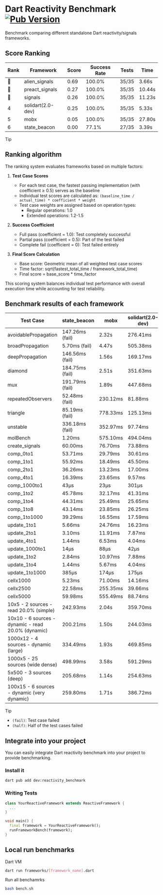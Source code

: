 # Dart Reactivity Benchmark [![Pub Version](https://img.shields.io/pub/v/reactivity_benchmark)](https://pub.dev/packages/reactivity_benchmark)

Benchmark comparing different standalone Dart reactivity/signals frameworks.

## Score Ranking

<!-- ranking start -->
| Rank | Framework | Score | Success Rate | Tests | Time |
|------|-----------|-------|--------------|-------|------|
| 🥇 | alien_signals | 0.69 | 100.0% | 35/35 | 3.66s |
| 🥈 | preact_signals | 0.27 | 100.0% | 35/35 | 10.44s |
| 🥉 | signals | 0.26 | 100.0% | 35/35 | 11.23s |
| 4 | solidart(2.0-dev) | 0.25 | 100.0% | 35/35 | 5.33s |
| 5 | mobx | 0.05 | 100.0% | 35/35 | 27.80s |
| 6 | state_beacon | 0.00 | 77.1% | 27/35 | 3.39s |

<!-- ranking end -->

> [!TIP]
> ## Ranking algorithm
>
> The ranking system evaluates frameworks based on multiple factors:
>
> 1. **Test Case Scores**
>    - For each test case, the fastest passing implementation (with coefficient ≥ 0.5) serves as the baseline
>    - Individual test scores are calculated as: `(baseline_time / actual_time) * coefficient * weight`
>    - Test case weights are assigned based on operation types:
>      - Regular operations: 1.0
>      - Extended operations: 1.2-1.5
>
> 2. **Success Coefficient**
>    - Full pass (coefficient = 1.0): Test completely successful
>    - Partial pass (coefficient = 0.5): Part of the test failed
>    - Complete fail (coefficient = 0): Test failed entirely
>
> 3. **Final Score Calculation**
>    - Base score: Geometric mean of all weighted test case scores
>    - Time factor: sqrt(fastest_total_time / framework_total_time)
>    - Final score = base_score * time_factor
>
> This scoring system balances individual test performance with overall execution time while accounting for test reliability.

## Benchmark results of each framework

<!-- test-case start -->
| Test Case | state_beacon | mobx | solidart(2.0-dev) | preact_signals | signals | alien_signals |
|---|---|---|---|---|---|---|
| avoidablePropagation | 147.26ms (fail) | 2.32s | 276.41ms | 202.09ms | 205.66ms | 181.53ms |
| broadPropagation | 5.70ms (fail) | 4.47s | 505.38ms | 496.87ms | 452.64ms | 347.57ms |
| deepPropagation | 146.56ms (fail) | 1.56s | 169.17ms | 181.27ms | 179.11ms | 120.10ms |
| diamond | 184.75ms (fail) | 2.51s | 351.63ms | 301.92ms | 279.90ms | 235.03ms |
| mux | 191.79ms (fail) | 1.89s | 447.68ms | 399.27ms | 408.49ms | 369.32ms |
| repeatedObservers | 52.48ms (fail) | 230.12ms | 81.88ms | 41.00ms | 44.82ms | 45.54ms |
| triangle | 85.19ms (fail) | 778.33ms | 125.13ms | 102.28ms | 100.02ms | 84.76ms |
| unstable | 336.18ms (fail) | 352.97ms | 97.74ms | 73.74ms | 79.69ms | 66.81ms |
| molBench | 1.20ms | 575.10ms | 494.04ms | 490.73ms | 487.74ms | 485.55ms |
| create_signals | 60.00ms | 76.70ms | 73.88ms | 5.20ms | 25.62ms | 24.71ms |
| comp_0to1 | 53.71ms | 29.79ms | 30.61ms | 17.33ms | 11.48ms | 6.70ms |
| comp_1to1 | 55.92ms | 18.49ms | 45.50ms | 12.42ms | 18.13ms | 4.16ms |
| comp_2to1 | 36.26ms | 13.23ms | 17.00ms | 20.76ms | 18.04ms | 2.50ms |
| comp_4to1 | 16.39ms | 23.65ms | 9.57ms | 9.35ms | 6.68ms | 8.26ms |
| comp_1000to1 | 43μs | 23μs | 301μs | 5μs | 6μs | 4μs |
| comp_1to2 | 45.78ms | 32.17ms | 41.31ms | 15.11ms | 22.73ms | 12.32ms |
| comp_1to4 | 44.31ms | 25.49ms | 25.65ms | 24.45ms | 7.17ms | 13.04ms |
| comp_1to8 | 43.14ms | 23.85ms | 26.25ms | 7.17ms | 6.32ms | 4.54ms |
| comp_1to1000 | 39.29ms | 16.55ms | 17.59ms | 4.74ms | 4.07ms | 3.17ms |
| update_1to1 | 5.66ms | 24.76ms | 16.23ms | 8.58ms | 8.84ms | 10.30ms |
| update_2to1 | 3.10ms | 11.91ms | 7.87ms | 4.36ms | 4.46ms | 2.25ms |
| update_4to1 | 1.44ms | 6.53ms | 4.04ms | 2.15ms | 2.26ms | 2.57ms |
| update_1000to1 | 14μs | 88μs | 42μs | 21μs | 21μs | 24μs |
| update_1to2 | 2.84ms | 10.97ms | 7.88ms | 4.63ms | 4.46ms | 5.08ms |
| update_1to4 | 1.44ms | 5.67ms | 4.04ms | 2.15ms | 2.25ms | 2.66ms |
| update_1to1000 | 385μs | 174μs | 175μs | 127μs | 43μs | 31μs |
| cellx1000 | 5.23ms | 71.00ms | 14.16ms | 10.72ms | 9.64ms | 7.28ms |
| cellx2500 | 22.58ms | 255.35ms | 39.66ms | 26.23ms | 31.41ms | 19.60ms |
| cellx5000 | 59.98ms | 555.49ms | 88.74ms | 71.58ms | 62.61ms | 42.34ms |
| 10x5 - 2 sources - read 20.0% (simple) | 242.93ms | 2.04s | 359.70ms | 477.69ms | 561.91ms | 229.75ms |
| 10x10 - 6 sources - dynamic - read 20.0% (dynamic) | 200.21ms | 1.50s | 244.03ms | 281.15ms | 295.45ms | 180.78ms |
| 1000x12 - 4 sources - dynamic (large) | 334.49ms | 1.93s | 469.85ms | 3.72s | 3.85s | 283.13ms |
| 1000x5 - 25 sources (wide dense) | 498.99ms | 3.58s | 591.29ms | 2.73s | 3.34s | 403.12ms |
| 5x500 - 3 sources (deep) | 205.68ms | 1.14s | 254.63ms | 230.40ms | 223.12ms | 189.80ms |
| 100x15 - 6 sources - dynamic (very dynamic) | 259.80ms | 1.71s | 386.72ms | 460.23ms | 484.28ms | 263.35ms |

<!-- test-case end -->

> [!TIP]
> - `(fail)`: Test case failed
> - `(half)`: Half of the test cases failed

## Integrate into your project

You can easily integrate Dart reactivity benchmark into your project to provide benchmarking.

### Install it

```bash
dart pub add dev:reactivity_benchmark
```

### Writing Tests

```dart
class YourReactiveFramework extends ReactiveFramework {
  ...
}

void main() {
  final framework = YourReactiveFramework();
  runFrameworkBench(framework);
}
```

## Local run benchmarks

Dart VM
```bash
dart run frameworks/[framework_name].dart
```

Run all benchamrks
```bash
bash bench.sh
```
